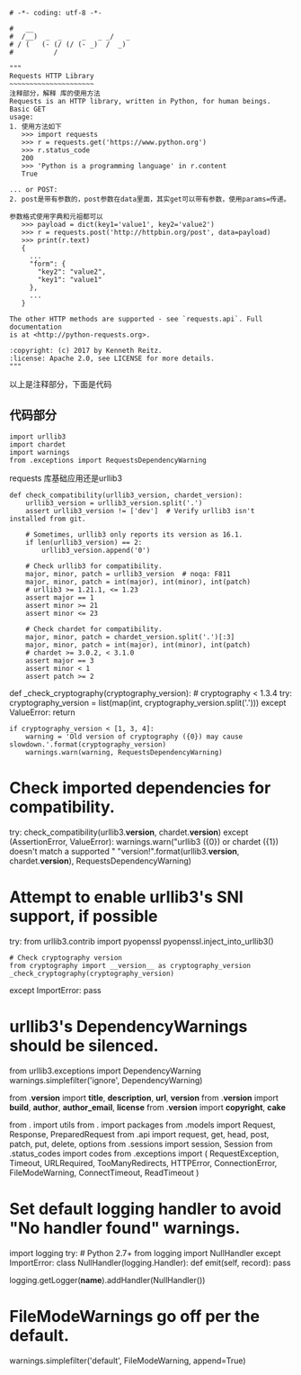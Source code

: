 
```
# -*- coding: utf-8 -*-

#   __
#  /__)  _  _     _   _ _/   _
# / (   (- (/ (/ (- _)  /  _)
#          /

"""
Requests HTTP Library
~~~~~~~~~~~~~~~~~~~~~
注释部分，解释 库的使用方法
Requests is an HTTP library, written in Python, for human beings. Basic GET
usage:
1. 使用方法如下
   >>> import requests
   >>> r = requests.get('https://www.python.org')
   >>> r.status_code
   200
   >>> 'Python is a programming language' in r.content
   True

... or POST:
2. post是带有参数的，post参数在data里面，其实get可以带有参数，使用params=传递。

参数格式使用字典和元祖都可以
   >>> payload = dict(key1='value1', key2='value2')
   >>> r = requests.post('http://httpbin.org/post', data=payload)
   >>> print(r.text)
   {
     ...
     "form": {
       "key2": "value2",
       "key1": "value1"
     },
     ...
   }

The other HTTP methods are supported - see `requests.api`. Full documentation
is at <http://python-requests.org>.

:copyright: (c) 2017 by Kenneth Reitz.
:license: Apache 2.0, see LICENSE for more details.
"""
```

以上是注释部分，下面是代码

代码部分
---------

```
import urllib3
import chardet
import warnings
from .exceptions import RequestsDependencyWarning
```
requests 库基础应用还是urllib3

```
def check_compatibility(urllib3_version, chardet_version):
    urllib3_version = urllib3_version.split('.')
    assert urllib3_version != ['dev']  # Verify urllib3 isn't installed from git.

    # Sometimes, urllib3 only reports its version as 16.1.
    if len(urllib3_version) == 2:
        urllib3_version.append('0')

    # Check urllib3 for compatibility.
    major, minor, patch = urllib3_version  # noqa: F811
    major, minor, patch = int(major), int(minor), int(patch)
    # urllib3 >= 1.21.1, <= 1.23
    assert major == 1
    assert minor >= 21
    assert minor <= 23

    # Check chardet for compatibility.
    major, minor, patch = chardet_version.split('.')[:3]
    major, minor, patch = int(major), int(minor), int(patch)
    # chardet >= 3.0.2, < 3.1.0
    assert major == 3
    assert minor < 1
    assert patch >= 2
```

def _check_cryptography(cryptography_version):
    # cryptography < 1.3.4
    try:
        cryptography_version = list(map(int, cryptography_version.split('.')))
    except ValueError:
        return

    if cryptography_version < [1, 3, 4]:
        warning = 'Old version of cryptography ({0}) may cause slowdown.'.format(cryptography_version)
        warnings.warn(warning, RequestsDependencyWarning)

# Check imported dependencies for compatibility.
try:
    check_compatibility(urllib3.__version__, chardet.__version__)
except (AssertionError, ValueError):
    warnings.warn("urllib3 ({0}) or chardet ({1}) doesn't match a supported "
                  "version!".format(urllib3.__version__, chardet.__version__),
                  RequestsDependencyWarning)

# Attempt to enable urllib3's SNI support, if possible
try:
    from urllib3.contrib import pyopenssl
    pyopenssl.inject_into_urllib3()

    # Check cryptography version
    from cryptography import __version__ as cryptography_version
    _check_cryptography(cryptography_version)
except ImportError:
    pass

# urllib3's DependencyWarnings should be silenced.
from urllib3.exceptions import DependencyWarning
warnings.simplefilter('ignore', DependencyWarning)

from .__version__ import __title__, __description__, __url__, __version__
from .__version__ import __build__, __author__, __author_email__, __license__
from .__version__ import __copyright__, __cake__

from . import utils
from . import packages
from .models import Request, Response, PreparedRequest
from .api import request, get, head, post, patch, put, delete, options
from .sessions import session, Session
from .status_codes import codes
from .exceptions import (
    RequestException, Timeout, URLRequired,
    TooManyRedirects, HTTPError, ConnectionError,
    FileModeWarning, ConnectTimeout, ReadTimeout
)

# Set default logging handler to avoid "No handler found" warnings.
import logging
try:  # Python 2.7+
    from logging import NullHandler
except ImportError:
    class NullHandler(logging.Handler):
        def emit(self, record):
            pass

logging.getLogger(__name__).addHandler(NullHandler())

# FileModeWarnings go off per the default.
warnings.simplefilter('default', FileModeWarning, append=True)
